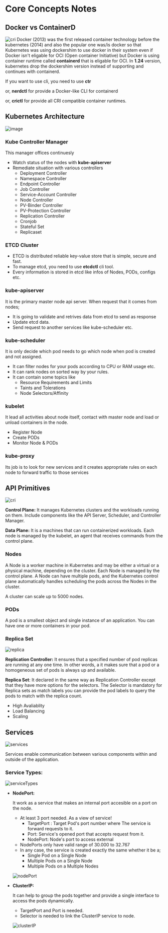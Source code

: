 # **Core Concepts Notes**

## **Docker vs ContainerD**
![cri](images/cri.png)
Docker (2013) was the first released container technology before the kubernetes (2014) and also the popular one was/is docker so that Kubernetes was using dockershim to use docker in their system even if Docker isn't eligable for OCI (Open container Initiative) but Docker is using container runtime called **containerd** that is eligable for OCI. In **1.24** version, kubernetes drop the dockershim version instead of supporting and continues with containerd. 

If you want to use cli, you need to use **ctr** 

or, **nerdctl** for provide a Docker-like CLI for containerd

or, **crictl** for provide all CRI compatible container runtimes.

## **Kubernetes Architecture**

![image](https://i0.wp.com/cloudwithease.com/wp-content/uploads/2022/09/what-is-kubernetes-dp.jpg)

### Kube Controller Manager
This manager offices continuesly
* Watch status of the nodes with **kube-apiserver**
* Remediate situation with various controllers
    * Deployment Controller
    * Namespace Controller
    * Endpoint Controller
    * Job Controller
    * Service-Account Controller
    * Node Controller
    * PV-Binder Controller
    * PV-Protection Controller
    * Replication Controller
    * Cronjob
    * Stateful Set
    * Replicaset

### ETCD Cluster
* ETCD is distributed reliable key-value store that is simple, secure and fast.
* To manage etcd, you need to use **etcdctl** cli tool.
* Every information is stored in etcd like infos of Nodes, PODs, configs etc.

### kube-apiserver
It is the primary master node api server. When request that it comes from nodes; 
* It is going to validate and retrives data from etcd to send as response 
* Update etcd data.
* Send request to another services like kube-scheduler etc. 
### kube-scheduler
It is only decide which pod needs to go which node when pod is created and not assigned.
* It can filter nodes for your pods according to CPU or RAM usage etc.
* It can rank nodes on sorted way by your rules.
* It can contain some topics like
    * Resource Requirements and Limits
    * Taints and Tolerations
    * Node Selectors/Affinity
### kubelet
It lead all activities about node itself, contact with master node and load or unload containers in the node.

* Register Node
* Create PODs
* Monitor Node & PODs

### kube-proxy
Its job is to look for new services and it creates appropriate rules on each node to forward traffic to those services

## **API Primitives**

![cri](images/components-of-kubernetes.svg)

**Control Plane:** It manages Kubernetes clusters and the workloads running on them. Include components like the API Server, Scheduler, and Controller Manager.

**Data Plane:** It is a machines that can run containerized workloads. Each node is managed by the kubelet, an agent that receives commands from the control plane.

### Nodes
A Node is a worker machine in Kubernetes and may be either a virtual or a physical machine, depending on the cluster. Each Node is managed by the control plane. A Node can have multiple pods, and the Kubernetes control plane automatically handles scheduling the pods across the Nodes in the cluster.

A cluster can scale up to 5000 nodes.

### PODs
A pod is a smallest object and single instance of an application. You can have one or more containers in your pod.

### Replica Set

![replica](images/replicaSetvsReplicaController.png)

**Replication Controller:** It ensures that a specified number of pod replicas are running at any one time. In other words, a it makes sure that a pod or a homogeneous set of pods is always up and available.

**Replica Set**: It declared in the same way as Replication Controller except that they have more options for the selectors. The Selector is mandatory for Replica sets as match labels you can provide the pod labels to query the pods to match with the replica count.


* High Avaliablity
* Load Balancing
* Scaling

## Services

![services](images/services.png)

Services enable communication between various components within and outside of the application.

### **Service Types:**
![serviceTypes](images/serviceTypes.png)

* **NodePort:**
    
    It work as a service that makes an internal port accesible on a port on the node.

    * At least 3 port needed. As a view of service!
        * TargetPort : Target Pod's port number where The service is forward requests to it.
        * Port: Service's opened port that accepts request from it.
        * NodePort: Node's port to access external 
    * NodePorts only have valid range of 30.000 to 32.767
    * In any case, the service is created exactly the same whether it be a;
        * Single Pod on a Single Node
        * Multiple Pods on a Single Node
        * Multiple Pods on a Multiple Nodes
    
    ![nodePort](images/nodePort.png)

* **ClusterIP:**
    
     It can help to group the pods together and provide a single interface to access the pods dynamically.

     * TargetPort and Port is needed.
     * Selector is needed to link the ClusterIP service to node.

     ![clusterIP](images/clusterIP.png)